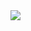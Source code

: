 <img src="https://capsule-render.vercel.app/api?type=waving&color=auto&height=300&section=header&text=Hey Everyone%20render&fontSize=90" />

